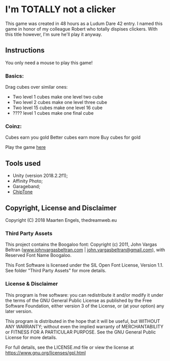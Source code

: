 # I'm TOTALLY not a clicker
This game was created in 48 hours as a Ludum Dare 42 entry. I named this game in honor of my colleague Robert who totally dispises clickers. With this title however, I'm sure he'll play it anyway. 

## Instructions
You only need a mouse to play this game!

### Basics:
Drag cubes over similar ones:
- Two level 1 cubes make one level two cube
- Two level 2 cubes make one level three cube
- Two level 15 cubes make one level 16 cube
- ???? level 1 cubes make one final cube

### Coinz:
Cubes earn you gold
Better cubes earn more
Buy cubes for gold

Play the game [here](https://www.thedreamweb.eu/game_host/LD42/)

## Tools used
- Unity (version 2018.2.2f1);
- Affinity Photo;
- Garageband;
- [ChipTone](http://sfbgames.com/chiptone/)

## Copyright, License and Disclaimer
Copyright (C) 2018 Maarten Engels, thedreamweb.eu

### Third Party Assets
This project contains the Boogaloo font:
Copyright (c) 2011, John Vargas Beltran 
(www.johnvargasbeltran.com | john.vargasbeltran@gmail.com),
with Reserved Font Name Boogaloo.

This Font Software is licensed under the SIL Open Font License, Version 1.1. 
See folder "Third Party Assets" for more details.

### License & Disclaimer
This program is free software: you can redistribute it and/or modify
it under the terms of the GNU General Public License as published by
the Free Software Foundation, either version 3 of the License, or
(at your option) any later version.

This program is distributed in the hope that it will be useful,
but WITHOUT ANY WARRANTY; without even the implied warranty of
MERCHANTABILITY or FITNESS FOR A PARTICULAR PURPOSE.  See the
GNU General Public License for more details.

For full details, see the LICENSE.md file or view the license at https://www.gnu.org/licenses/gpl.html


